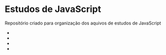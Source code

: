 <h1>Estudos de JavaScript</h1>
<p>Repositório criado para organização dos aquivos de estudos de JavaScript</p>

<ul>
<li></li>
<li></li>
<li></li>
<li></li>

</ul>
